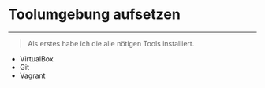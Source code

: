 # Toolumgebung aufsetzen 

___

> Als erstes habe ich die alle nötigen Tools installiert. 

- VirtualBox
- Git
- Vagrant
